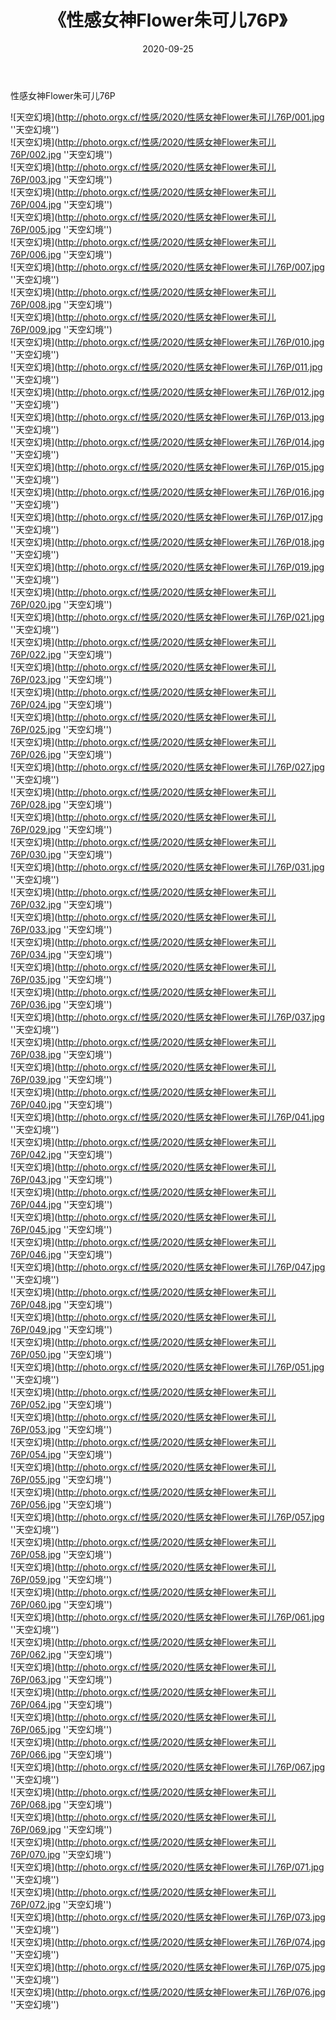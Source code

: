 ﻿---
layout: post
title:  《性感女神Flower朱可儿76P》
date:   2020-09-25
img: http://photo.orgx.cf/性感/2020/性感女神Flower朱可儿76P/000.jpg
categories: [美女, 性感, 泳衣]
---

性感女神Flower朱可儿76P



![天空幻境](http://photo.orgx.cf/性感/2020/性感女神Flower朱可儿76P/001.jpg ''天空幻境'') <br>
![天空幻境](http://photo.orgx.cf/性感/2020/性感女神Flower朱可儿76P/002.jpg ''天空幻境'') <br>
![天空幻境](http://photo.orgx.cf/性感/2020/性感女神Flower朱可儿76P/003.jpg ''天空幻境'') <br>
![天空幻境](http://photo.orgx.cf/性感/2020/性感女神Flower朱可儿76P/004.jpg ''天空幻境'') <br>
![天空幻境](http://photo.orgx.cf/性感/2020/性感女神Flower朱可儿76P/005.jpg ''天空幻境'') <br>
![天空幻境](http://photo.orgx.cf/性感/2020/性感女神Flower朱可儿76P/006.jpg ''天空幻境'') <br>
![天空幻境](http://photo.orgx.cf/性感/2020/性感女神Flower朱可儿76P/007.jpg ''天空幻境'') <br>
![天空幻境](http://photo.orgx.cf/性感/2020/性感女神Flower朱可儿76P/008.jpg ''天空幻境'') <br>
![天空幻境](http://photo.orgx.cf/性感/2020/性感女神Flower朱可儿76P/009.jpg ''天空幻境'') <br>
![天空幻境](http://photo.orgx.cf/性感/2020/性感女神Flower朱可儿76P/010.jpg ''天空幻境'') <br>
![天空幻境](http://photo.orgx.cf/性感/2020/性感女神Flower朱可儿76P/011.jpg ''天空幻境'') <br>
![天空幻境](http://photo.orgx.cf/性感/2020/性感女神Flower朱可儿76P/012.jpg ''天空幻境'') <br>
![天空幻境](http://photo.orgx.cf/性感/2020/性感女神Flower朱可儿76P/013.jpg ''天空幻境'') <br>
![天空幻境](http://photo.orgx.cf/性感/2020/性感女神Flower朱可儿76P/014.jpg ''天空幻境'') <br>
![天空幻境](http://photo.orgx.cf/性感/2020/性感女神Flower朱可儿76P/015.jpg ''天空幻境'') <br>
![天空幻境](http://photo.orgx.cf/性感/2020/性感女神Flower朱可儿76P/016.jpg ''天空幻境'') <br>
![天空幻境](http://photo.orgx.cf/性感/2020/性感女神Flower朱可儿76P/017.jpg ''天空幻境'') <br>
![天空幻境](http://photo.orgx.cf/性感/2020/性感女神Flower朱可儿76P/018.jpg ''天空幻境'') <br>
![天空幻境](http://photo.orgx.cf/性感/2020/性感女神Flower朱可儿76P/019.jpg ''天空幻境'') <br>
![天空幻境](http://photo.orgx.cf/性感/2020/性感女神Flower朱可儿76P/020.jpg ''天空幻境'') <br>
![天空幻境](http://photo.orgx.cf/性感/2020/性感女神Flower朱可儿76P/021.jpg ''天空幻境'') <br>
![天空幻境](http://photo.orgx.cf/性感/2020/性感女神Flower朱可儿76P/022.jpg ''天空幻境'') <br>
![天空幻境](http://photo.orgx.cf/性感/2020/性感女神Flower朱可儿76P/023.jpg ''天空幻境'') <br>
![天空幻境](http://photo.orgx.cf/性感/2020/性感女神Flower朱可儿76P/024.jpg ''天空幻境'') <br>
![天空幻境](http://photo.orgx.cf/性感/2020/性感女神Flower朱可儿76P/025.jpg ''天空幻境'') <br>
![天空幻境](http://photo.orgx.cf/性感/2020/性感女神Flower朱可儿76P/026.jpg ''天空幻境'') <br>
![天空幻境](http://photo.orgx.cf/性感/2020/性感女神Flower朱可儿76P/027.jpg ''天空幻境'') <br>
![天空幻境](http://photo.orgx.cf/性感/2020/性感女神Flower朱可儿76P/028.jpg ''天空幻境'') <br>
![天空幻境](http://photo.orgx.cf/性感/2020/性感女神Flower朱可儿76P/029.jpg ''天空幻境'') <br>
![天空幻境](http://photo.orgx.cf/性感/2020/性感女神Flower朱可儿76P/030.jpg ''天空幻境'') <br>
![天空幻境](http://photo.orgx.cf/性感/2020/性感女神Flower朱可儿76P/031.jpg ''天空幻境'') <br>
![天空幻境](http://photo.orgx.cf/性感/2020/性感女神Flower朱可儿76P/032.jpg ''天空幻境'') <br>
![天空幻境](http://photo.orgx.cf/性感/2020/性感女神Flower朱可儿76P/033.jpg ''天空幻境'') <br>
![天空幻境](http://photo.orgx.cf/性感/2020/性感女神Flower朱可儿76P/034.jpg ''天空幻境'') <br>
![天空幻境](http://photo.orgx.cf/性感/2020/性感女神Flower朱可儿76P/035.jpg ''天空幻境'') <br>
![天空幻境](http://photo.orgx.cf/性感/2020/性感女神Flower朱可儿76P/036.jpg ''天空幻境'') <br>
![天空幻境](http://photo.orgx.cf/性感/2020/性感女神Flower朱可儿76P/037.jpg ''天空幻境'') <br>
![天空幻境](http://photo.orgx.cf/性感/2020/性感女神Flower朱可儿76P/038.jpg ''天空幻境'') <br>
![天空幻境](http://photo.orgx.cf/性感/2020/性感女神Flower朱可儿76P/039.jpg ''天空幻境'') <br>
![天空幻境](http://photo.orgx.cf/性感/2020/性感女神Flower朱可儿76P/040.jpg ''天空幻境'') <br>
![天空幻境](http://photo.orgx.cf/性感/2020/性感女神Flower朱可儿76P/041.jpg ''天空幻境'') <br>
![天空幻境](http://photo.orgx.cf/性感/2020/性感女神Flower朱可儿76P/042.jpg ''天空幻境'') <br>
![天空幻境](http://photo.orgx.cf/性感/2020/性感女神Flower朱可儿76P/043.jpg ''天空幻境'') <br>
![天空幻境](http://photo.orgx.cf/性感/2020/性感女神Flower朱可儿76P/044.jpg ''天空幻境'') <br>
![天空幻境](http://photo.orgx.cf/性感/2020/性感女神Flower朱可儿76P/045.jpg ''天空幻境'') <br>
![天空幻境](http://photo.orgx.cf/性感/2020/性感女神Flower朱可儿76P/046.jpg ''天空幻境'') <br>
![天空幻境](http://photo.orgx.cf/性感/2020/性感女神Flower朱可儿76P/047.jpg ''天空幻境'') <br>
![天空幻境](http://photo.orgx.cf/性感/2020/性感女神Flower朱可儿76P/048.jpg ''天空幻境'') <br>
![天空幻境](http://photo.orgx.cf/性感/2020/性感女神Flower朱可儿76P/049.jpg ''天空幻境'') <br>
![天空幻境](http://photo.orgx.cf/性感/2020/性感女神Flower朱可儿76P/050.jpg ''天空幻境'') <br>
![天空幻境](http://photo.orgx.cf/性感/2020/性感女神Flower朱可儿76P/051.jpg ''天空幻境'') <br>
![天空幻境](http://photo.orgx.cf/性感/2020/性感女神Flower朱可儿76P/052.jpg ''天空幻境'') <br>
![天空幻境](http://photo.orgx.cf/性感/2020/性感女神Flower朱可儿76P/053.jpg ''天空幻境'') <br>
![天空幻境](http://photo.orgx.cf/性感/2020/性感女神Flower朱可儿76P/054.jpg ''天空幻境'') <br>
![天空幻境](http://photo.orgx.cf/性感/2020/性感女神Flower朱可儿76P/055.jpg ''天空幻境'') <br>
![天空幻境](http://photo.orgx.cf/性感/2020/性感女神Flower朱可儿76P/056.jpg ''天空幻境'') <br>
![天空幻境](http://photo.orgx.cf/性感/2020/性感女神Flower朱可儿76P/057.jpg ''天空幻境'') <br>
![天空幻境](http://photo.orgx.cf/性感/2020/性感女神Flower朱可儿76P/058.jpg ''天空幻境'') <br>
![天空幻境](http://photo.orgx.cf/性感/2020/性感女神Flower朱可儿76P/059.jpg ''天空幻境'') <br>
![天空幻境](http://photo.orgx.cf/性感/2020/性感女神Flower朱可儿76P/060.jpg ''天空幻境'') <br>
![天空幻境](http://photo.orgx.cf/性感/2020/性感女神Flower朱可儿76P/061.jpg ''天空幻境'') <br>
![天空幻境](http://photo.orgx.cf/性感/2020/性感女神Flower朱可儿76P/062.jpg ''天空幻境'') <br>
![天空幻境](http://photo.orgx.cf/性感/2020/性感女神Flower朱可儿76P/063.jpg ''天空幻境'') <br>
![天空幻境](http://photo.orgx.cf/性感/2020/性感女神Flower朱可儿76P/064.jpg ''天空幻境'') <br>
![天空幻境](http://photo.orgx.cf/性感/2020/性感女神Flower朱可儿76P/065.jpg ''天空幻境'') <br>
![天空幻境](http://photo.orgx.cf/性感/2020/性感女神Flower朱可儿76P/066.jpg ''天空幻境'') <br>
![天空幻境](http://photo.orgx.cf/性感/2020/性感女神Flower朱可儿76P/067.jpg ''天空幻境'') <br>
![天空幻境](http://photo.orgx.cf/性感/2020/性感女神Flower朱可儿76P/068.jpg ''天空幻境'') <br>
![天空幻境](http://photo.orgx.cf/性感/2020/性感女神Flower朱可儿76P/069.jpg ''天空幻境'') <br>
![天空幻境](http://photo.orgx.cf/性感/2020/性感女神Flower朱可儿76P/070.jpg ''天空幻境'') <br>
![天空幻境](http://photo.orgx.cf/性感/2020/性感女神Flower朱可儿76P/071.jpg ''天空幻境'') <br>
![天空幻境](http://photo.orgx.cf/性感/2020/性感女神Flower朱可儿76P/072.jpg ''天空幻境'') <br>
![天空幻境](http://photo.orgx.cf/性感/2020/性感女神Flower朱可儿76P/073.jpg ''天空幻境'') <br>
![天空幻境](http://photo.orgx.cf/性感/2020/性感女神Flower朱可儿76P/074.jpg ''天空幻境'') <br>
![天空幻境](http://photo.orgx.cf/性感/2020/性感女神Flower朱可儿76P/075.jpg ''天空幻境'') <br>
![天空幻境](http://photo.orgx.cf/性感/2020/性感女神Flower朱可儿76P/076.jpg ''天空幻境'') <br>